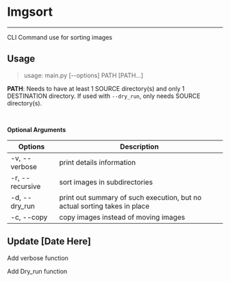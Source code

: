 # Imgsort
---
CLI Command use for sorting images


## Usage
>usage: main.py [--options] PATH [PATH...]

**PATH**: Needs to have at least 1 SOURCE directory(s) and only 1 DESTINATION directory.  If used with `--dry_run`, only needs SOURCE directory(s).

<br>

**Optional Arguments**

|Options        |Description                                                              |
|---------------|-------------------------------------------------------------------------|
|-v, --verbose  |print details information                                                |
|-r, --recursive|sort images in subdirectories                                            |
|-d, --dry_run  |print out summary of such execution, but no actual sorting takes in place|               
|-c, --copy     |copy images instead of moving images                                     |


## Update [Date Here]
Add verbose function

Add Dry_run function